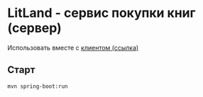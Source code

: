 # LitLand - сервис покупки книг (сервер)

Использовать вместе с [клиентом (ссылка)](https://github.com/DzeinX/LitLand-client)

## Старт
```
mvn spring-boot:run
```
